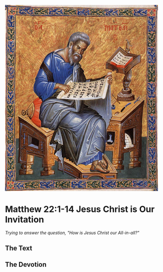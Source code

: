 <img class="intro-right" src="art-matthew.jpg">

# Matthew 22:1-14 Jesus Christ is Our Invitation

*Trying to answer the question, "How is Jesus Christ our All-in-all?"*

## The Text

## The Devotion